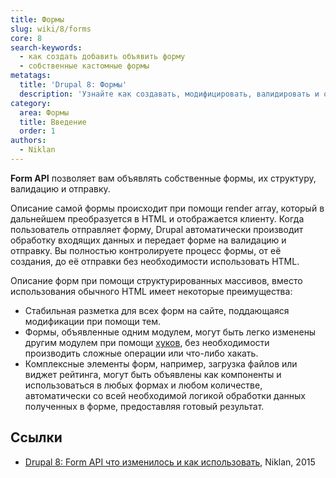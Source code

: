 ```yaml
---
title: Формы
slug: wiki/8/forms
core: 8
search-keywords:
  - как создать добавить объявить форму
  - собственные кастомные формы
metatags:
  title: 'Drupal 8: Формы'
  description: 'Узнайте как создавать, модифицировать, валидировать и обрабатывать формы в Drupal 8.'
category:
  area: Формы
  title: Введение
  order: 1
authors:
  - Niklan
---
```


**Form API** позволяет вам объявлять собственные формы, их структуру, валидацию и отправку.
 
Описание самой формы происходит при помощи render array, который в дальнейшем преобразуется в HTML и отображается клиенту. Когда пользователь отправляет форму, Drupal автоматически производит обработку входящих данных и передает форме на валидацию и отправку. Вы полностью контролируете процесс формы, от её создания, до её отправки без необходимости использовать HTML.

Описание форм при помощи структурированных массивов, вместо использования обычного HTML имеет некоторые преимущества:

- Стабильная разметка для всех форм на сайте, поддающаяся модификации при помощи тем.
- Формы, объявленные одним модулем, могут быть легко изменены другим модулем при помощи [хуков](../hooks/index.md), без необходимости производить сложные операции или что-либо хакать.
- Комплексные элементы форм, например, загрузка файлов или виджет рейтинга, могут быть объявлены как компоненты и использоваться в любых формах и любом количестве, автоматически со всей необходимой логикой обработки данных полученных в форме, предоставляя готовый результат.

## Ссылки

- [Drupal 8: Form API что изменилось и как использовать](https://niklan.net/blog/73), Niklan, 2015